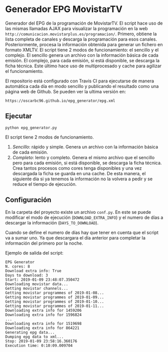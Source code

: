 # Generador EPG MovistarTV

Generador del EPG de la programación de MovistarTV. El script hace uso de las mismas llamadas AJAX para visualizar la programación en la web `http://comunicacion.movistarplus.es/programacion/`. Primero, obtiene la lista completa de canales y descarga la programación para esos canales. Posteriormente, procesa la información obtenida para generar un fichero en formato XMLTV. El script tiene 2 modos de funcionamiento: el sencillo y el complejo. El sencillo genera un archivo con la información básica de cada emisión. El complejo, para cada emisión, si está disponible, se descarga la ficha técnica. Este último hace uso de multiprocesado y cache para agilizar el funcionamiento.

El repositorio está configurado con Travis CI para ejecutarse de manera automática cada día en modo sencillo y publicando el resultado como una página web de Github. Se pueden ver la ultima versión en:

```
https://oscarbc96.github.io/epg_generator/epg.xml
```

## Ejecutar

```
python epg_generator.py
```

El script tiene 2 modos de funcionamiento.

1. *Sencillo*: rápido y simple. Genera un archivo con la información básica de cada emisión.
2. *Completo*: lento y completo. Genera el mismo archivo que el sencillo pero para cada emisión, si está disponible, se descarga la ficha técnica. Crea tantos procesos como cores tenga disponibles y una vez descargada la ficha se guarda en una cache. De esta manera, el siguiente dia si ya tenemos la información no la volvera a pedir y se reduce el tiempo de ejecución.

## Configuración

En la carpeta del proyecto existe un archivo `conf.py`. En este se puede modificar el modo de ejecución (`DOWNLOAD_EXTRA_INFO`) y el numero de días a descargar la información (`DAYS_TO_DOWNLOAD`).

Cuando se define el numero de días hay que tener en cuenta que el script va a sumar uno. Ya que descargara el día anterior para completar la información del primero por la noche.

Ejemplo de salida del script:
```
EPG Generator
N. cores: 8
Download extra info: True
Days to download: 3
Start: 2019-01-09 23:48:07.350472
Downloading movistar data...
Getting movistar channels...
Getting movistar programmes of 2019-01-08...
Getting movistar programmes of 2019-01-09...
Getting movistar programmes of 2019-01-10...
Getting movistar programmes of 2019-01-11...
Downloading extra info for 1459206
Downloading extra info for 1596824
...
Downloading extra info for 1519698
Downloading extra info for 864221
Generating epg data...
Dumping epg data to xml...
Stop: 2019-01-09 23:58:16.360176
Execution time: 0:10:09.009704
```